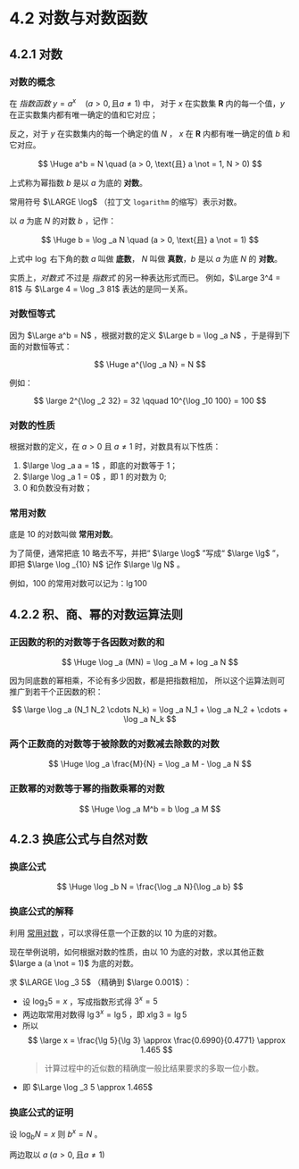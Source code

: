 # 4.2 对数与对数函数

## 4.2.1 对数

### 对数的概念

在 *指数函数* $y = a^x \quad (a > 0, \text{且} a \not = 1)$ 中，
对于 $x$ 在实数集 $\mathbf{R}$ 内的每一个值，$y$ 在正实数集内都有唯一确定的值和它对应；

反之，对于 $y$ 在实数集内的每一个确定的值 $N$ ， $x$ 在 $\mathbf{R}$
内都有唯一确定的值 $b$ 和它对应。

$$
\Huge a^b = N \quad (a > 0, \text{且} a \not = 1, N > 0)
$$

上式称为幂指数 $b$ 是以 $a$ 为底的 **对数**。

常用符号 $\LARGE \log$ （拉丁文 `logarithm` 的缩写）表示对数。

以 $a$ 为底 $N$ 的对数 $b$ ，记作：

$$
\Huge b = \log _a N \quad (a > 0, \text{且} a \not = 1)
$$

上式中 $\log$ 右下角的数 $a$ 叫做 **底数**，
$N$ 叫做 **真数**，$b$ 是以 $a$ 为底 $N$ 的 **对数**。

实质上，*对数式* 不过是 *指数式* 的另一种表达形式而已。
例如，$\Large 3^4 = 81$ 与 $\Large 4 = \log _3 81$ 表达的是同一关系。

### 对数恒等式

因为 $\Large a^b = N$ ，根据对数的定义 $\Large b = \log _a N$ ，于是得到下面的对数恒等式：

$$
\Huge a^{\log _a N} = N
$$

例如：

$$
\large
2^{\log _2 32} = 32 \qquad
10^{\log _10 100} = 100
$$

### 对数的性质

根据对数的定义，在 $a > 0$ 且 $a \not = 1$ 时，对数具有以下性质：

1. $\large \log _a a = 1$ ，即底的对数等于 1；
2. $\large \log _a 1 = 0$ ，即 1 的对数为 0;
3. 0 和负数没有对数；

### 常用对数

底是 10 的对数叫做 **常用对数**。

为了简便，通常把底 10 略去不写，并把“ $\large \log$ ”写成“ $\large \lg$ ”，
即把 $\large \log _{10} N$ 记作 $\large \lg N$ 。

例如，100 的常用对数可以记为：$\lg 100$

## 4.2.2 积、商、幂的对数运算法则

### 正因数的积的对数等于各因数对数的和

$$
\Huge
\log _a (MN) = \log _a M + log _a N
$$

因为同底数的幂相乘，不论有多少因数，都是把指数相加，
所以这个运算法则可推广到若干个正因数的积：

$$
\large
\log _a (N_1 N_2 \cdots N_k)
= \log _a N_1 + \log _a N_2 + \cdots + \log _a N_k
$$

### 两个正数商的对数等于被除数的对数减去除数的对数

$$
\Huge
\log _a \frac{M}{N} = \log _a M - \log _a N
$$

### 正数幂的对数等于幂的指数乘幂的对数

$$
\Huge
\log _a M^b = b \log _a M
$$

## 4.2.3 换底公式与自然对数

### 换底公式

$$
\Huge
\log _b N = \frac{\log _a N}{\log _a b}
$$

### 换底公式的解释

利用 [常用对数](#常用对数) ，可以求得任意一个正数的以 10 为底的对数。

现在举例说明，如何根据对数的性质，由以 10 为底的对数，求以其他正数
$\large a (a \not = 1)$ 为底的对数。

求 $\LARGE \log _3 5$ （精确到 $\large 0.001$）：

- 设 $\log _3 5 = x$ ，写成指数形式得 $3^x  = 5$
- 两边取常用对数得 $\lg 3^x = \lg 5$ ，即 $x \lg 3 = \lg 5$
- 所以
  $$
  \large
  x = \frac{\lg 5}{\lg 3} \approx \frac{0.6990}{0.4771} \approx 1.465
  $$
  > 计算过程中的近似数的精确度一般比结果要求的多取一位小数。
- 即 $\Large \log _3 5 \approx 1.465$

### 换底公式的证明

设 $\log _b N = x$ 则 $b^x = N$ 。

两边取以 $a \; (a > 0, \text{且} a \not = 1)$

